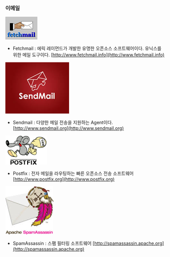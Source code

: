 ### 이메일

![](/assets/패치메일.png)

* Fetchmail : 에릭 레이먼드가 개발한 유명한 오픈소스 소프트웨어이다. 유닉스를 위한 메일 도구이다. [http://www.fetchmail.info](http://www.fetchmail.info)

![](/assets/샌드메일.jpg)

* Sendmail : 다양한 메일 전송을 지원하는 Agent이다. [http://www.sendmail.org](http://www.sendmail.org)

![](/assets/포스트픽스.gif)

* Postfix : 전자 메일을 라우팅하는 빠른 오픈소스 전송 소프트웨어 [http://www.postfix.org](http://www.postfix.org)

![](/assets/스팸암살자.jpg)

* SpamAssassin : 스팸 필터링 소프트웨어 [http://spamassassin.apache.org](http://spamassassin.apache.org)




